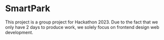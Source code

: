 # SmartPark
This project is a group project for Hackathon 2023. Due to the fact that we only have 2 days to produce work, we solely focus on frontend design web development.
